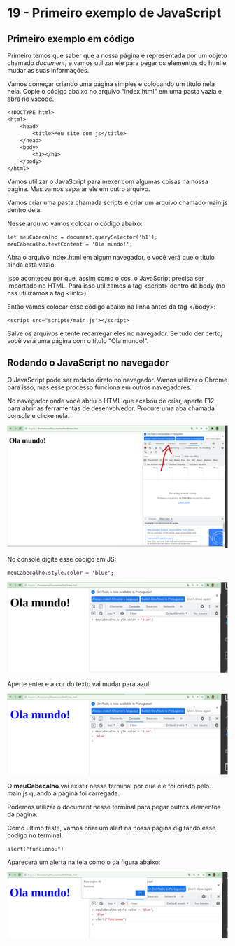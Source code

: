 # 19 - Primeiro exemplo de JavaScript

## Primeiro exemplo em código

Primeiro temos que saber que a nossa página é representada por um objeto chamado *document*, e vamos utilizar ele para pegar os elementos do html e mudar as suas informações.

Vamos começar criando uma página simples e colocando um título nela nela. Copie o código abaixo no arquivo "index.html" em uma pasta vazia e abra no vscode.

```
<!DOCTYPE html>
<html>
    <head>
        <title>Meu site com js</title>
    </head>
    <body>
        <h1></h1>
    </body>
</html>
```

Vamos utilizar o JavaScript para mexer com algumas coisas na nossa página. Mas vamos separar ele em outro arquivo. 

Vamos criar uma pasta chamada scripts e criar um  arquivo chamado main.js dentro dela.

Nesse arquivo vamos colocar o código abaixo:

```
let meuCabecalho = document.querySelector('h1');
meuCabecalho.textContent = 'Ola mundo!';
```

Abra o arquivo index.html em algum navegador, e você verá que o título ainda está vazio.

Isso aconteceu por que, assim como o css, o JavaScript precisa ser importado no HTML. Para isso utilizamos a tag \<script\> dentro da body (no css utilizamos a tag \<link\>).

Então vamos colocar esse código abaixo na linha antes da tag \</body\>:

```
<script src="scripts/main.js"></script>
```

Salve os arquivos e tente recarregar eles no navegador. Se tudo der certo, você verá uma página com o título "Ola mundo!".

## Rodando o JavaScript no navegador

O JavaScript pode ser rodado direto no navegador. Vamos utilizar o Chrome para isso, mas esse processo funciona em outros navegadores.

No navegador onde você abriu o HTML que acabou de criar, aperte F12 para abrir as ferramentas de desenvolvedor. Procure uma aba chamada console e clicke nela.

![chrome devtools](./img/web1_javascript_chrome_devconsole.png)

No console digite esse código em JS:

```
meuCabecalho.style.color = 'blue';
```

![chrome devtools](./img/chrome_console_js.png)

Aperte enter e a cor do texto vai mudar para azul.

![chrome devtools](./img/chrome_console_js_2.png)

O **meuCabecalho** vai existir nesse terminal por que ele foi criado pelo main.js quando a página foi carregada. 

Podemos utilizar o document nesse terminal para pegar outros elementos da página.

Como último teste, vamos criar um alert na nossa página digitando esse código no terminal:

```
alert("funcionou")
```

Aparecerá um alerta na tela como o da figura abaixo:

![chrome devtools](./img/alert_1.png)
